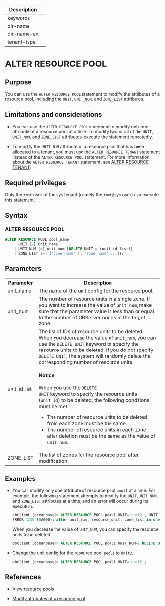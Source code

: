| Description |                 |
|---------------|-----------------|
| keywords |                 |
| dir-name |                 |
| dir-name-en |                 |
| tenant-type |                 |

# ALTER RESOURCE POOL

## Purpose

You can use the `ALTER RESOURCE POOL` statement to modify the attributes of a resource pool, including the `UNIT`, `UNIT_NUM`, and `ZONE_LIST` attributes.

## Limitations and considerations

* You can use the `ALTER RESOURCE POOL` statement to modify only one attribute of a resource pool at a time. To modify two or all of the `UNIT`, `UNIT_NUM`, and `ZONE_LIST` attributes, execute the statement repeatedly.

* To modify the `UNIT_NUM` attribute of a resource pool that has been allocated to a tenant, you must use the `ALTER RESOURCE TENANT` statement instead of the `ALTER RESOURCE POOL` statement. For more information about the `ALTER RESOURCE TENANT` statement, see [ALTER RESOURCE TENANT](300.alter-resource-tenant.md).

## Required privileges

Only the `root` user of the `sys` tenant (namely the `root@sys` user) can execute this statement.

## Syntax

### ALTER RESOURCE POOL

```sql
ALTER RESOURCE POOL pool_name
      UNIT [=] unit_name
    | UNIT_NUM [=] unit_num [DELETE UNIT = (unit_id_list)]
    | ZONE_LIST [=] ('zone_name' [, 'zone_name' ...]);
```


## Parameters

| **Parameter** | **Description** |
|-------------------------------------------|----------------------------------------------------------------------------------------------|
| unit_name | The name of the unit config for the resource pool.  |
| unit_num | The number of resource units in a single zone. If you want to increase the value of `unit_num`, make sure that the parameter value is less than or equal to the number of OBServer nodes in the target zone.  |
| unit_id_list | The list of IDs of resource units to be deleted. When you decrease the value of `unit_num`, you can use the `DELETE UNIT` keyword to specify the resource units to be deleted. If you do not specify `DELETE UNIT`, the system will randomly delete the corresponding number of resource units.  <main id="notice"><h4>Notice</h4><p>When you use the <code>DELETE UNIT</code> keyword to specify the resource units (<code>unit_id</code>) to be deleted, the following conditions must be met: <ul><li> The number of resource units to be deleted from each zone must be the same.<code></code> </li>   <li> The number of resource units in each zone after deletion must be the same as the value of <code>unit_num</code>.<code></code> </li></ul> </p></main> |
| ZONE_LIST | The list of zones for the resource pool after modification.  |

## Examples

* You can modify only one attribute of resource pool `pool1` at a time. For example, the following statement attempts to modify the `UNIT`, `UNIT_NUM`, and `ZONE_LIST` attributes at a time, and an error will occur during its execution.

   ```sql
   obclient [oceanbase]> ALTER RESOURCE POOL pool1 UNIT='unit2', UNIT_NUM=1, ZONE_LIST=('zone1');
   ERROR 1235 (0A000): alter unit_num, resource_unit, zone_list in one cmd not supported
   ```

   When you decrease the value of `UNIT_NUM`, you can specify the resource units to be deleted.

   ```sql
   obclient [oceanbase]> ALTER RESOURCE POOL pool1 UNIT_NUM=1 DELETE UNIT = (1002);
   ```

* Change the unit config for the resource pool `pool1` to `unit2`.

   ```sql
   obclient [oceanbase]> ALTER RESOURCE POOL pool1 UNIT='unit2';
   ```

## References

* [View resource pools](../../../../600.manage/200.tenant-management/600.common-tenant-operations/1500.resource-pool-management/100.view-resource-pools.md)

* [Modify attributes of a resource pool](../../../../600.manage/200.tenant-management/600.common-tenant-operations/900.modify-resource-pool-properties.md)